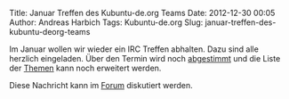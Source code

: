 Title: Januar Treffen des Kubuntu-de.org Teams
Date: 2012-12-30 00:05
Author: Andreas Harbich
Tags: Kubuntu-de.org
Slug: januar-treffen-des-kubuntu-deorg-teams

Im Januar wollen wir wieder ein IRC Treffen abhalten. Dazu sind alle
herzlich eingeladen. Über den Termin wird noch
[abgestimmt](http://doodle.com/ewqfu42z8h9fzqws) und die Liste der
[Themen](http://wiki.kubuntu-de.org/Meetings:2013-01) kann noch
erweitert werden.


Diese Nachricht kann im
[Forum](http://forum.kubuntu-de.org/index.php?board=1.0) diskutiert
werden.


<!--break--><!--break-->
